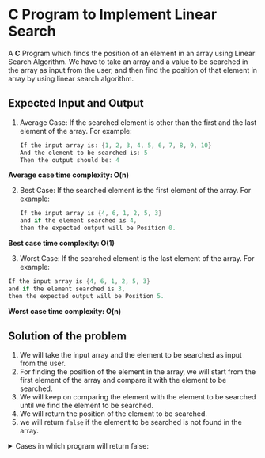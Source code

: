 # C Program to Implement Linear Search

 A <b>C</b> Program which finds the position of an element in an array using Linear Search Algorithm. We have to take an array and a value to be searched in the array as input from the user, and then find the position of that element in array by using linear search algorithm.

 ## Expected Input and Output

 1. Average Case: If the searched element is other than the first and the last element of the array. For example:

    ```C
    If the input array is: {1, 2, 3, 4, 5, 6, 7, 8, 9, 10}
    And the element to be searched is: 5
    Then the output should be: 4
    ```
  <b>Average case time complexity: O(n)</b>
  
 2. Best Case: If the searched element is the first element of the array. For example:
    
    ```C
    If the input array is {4, 6, 1, 2, 5, 3}
    and if the element searched is 4,
    then the expected output will be Position 0.
    ```
  <b>Best case time complexity: O(1)</b>
  
  3. Worst Case: If the searched element is the last element of the array. For example:
    
  ```C
  If the input array is {4, 6, 1, 2, 5, 3}
  and if the element searched is 3,
  then the expected output will be Position 5.
  ```
  <b>Worst case time complexity: O(n)</b>

## Solution of the problem

 1. We will take the input array and the element to be searched as input from the user.
 2. For finding the position of the element in the array, we will start from the first element of the array and compare it with the element to be searched.
 3. We will keep on comparing the element with the element to be searched until we find the element to be searched.
 4. We will return the position of the element to be searched.
 5. we will return ```false``` if the element to be searched is not found in the array.
   <details>

   <summary>Cases in which program will return false:</summary>

     1. we will return false if the array is empty.
     2. we will return false if the element to be searched is not an integer.
     3. we will return false if the array is not an array.
     4. we will return false if the array is not an array of integers.
   
   </summary>

 
 

   




